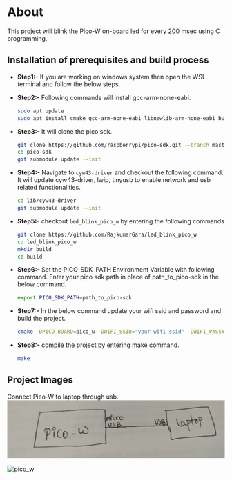 # About
This project will blink the Pico-W on-board led for every 200 msec using C programming. 

## Installation of prerequisites and build process

* **Step1:-** If you are working on windows system then open the WSL terminal and follow the below steps.

* **Step2:-** Following commands will install gcc-arm-none-eabi.
    ```bash
    sudo apt update
    sudo apt install cmake gcc-arm-none-eabi libnewlib-arm-none-eabi build-essential git
    ```
  
* **Step3:-** It will clone the pico sdk.
    ```bash
    git clone https://github.com/raspberrypi/pico-sdk.git --branch master
    cd pico-sdk
    git submodule update --init
    ```

* **Step4:-** Navigate to `cyw43-driver` and checkout the following command. It will update cyw43-driver, lwip, tinyusb to enable network and usb related functionalities.
    ```bash
    cd lib/cyw43-driver
    git submodule update --init
    ```

* **Step5:-** checkout `led_blink_pico_w` by entering the following commands
    ```bash
    git clone https://github.com/RajkumarGara/led_blink_pico_w
    cd led_blink_pico_w
    mkdir build
    cd build
    ```

* **Step6:-** Set the PICO_SDK_PATH Environment Variable with following command. Enter your pico sdk path in place of path_to_pico-sdk in the below command.
    ```bash
    export PICO_SDK_PATH=path_to_pico-sdk
    ```

* **Step7:-** In the below command update your wifi ssid and password and build the project.
    ```bash
    cmake -DPICO_BOARD=pico_w -DWIFI_SSID="your wifi ssid" -DWIFI_PASSWORD="your wifi password" ..
    ```

* **Step8:-** compile the project by entering make command.
    ```bash
    make
    ```


## Project Images
Connect Pico-W to laptop through usb.
![connections](img/1.jpg)

![pico_w](img/2.jpg)


